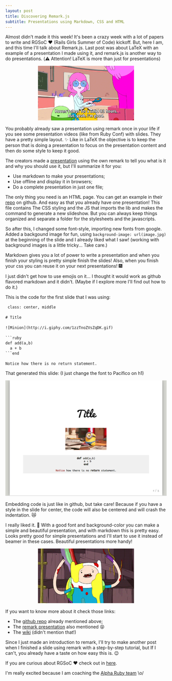 ```yaml
---
layout: post
title: Discovering Remark.js
subtitle: Presentations using Markdown, CSS and HTML
---
```


Almost didn't made it this week! It's been a crazy week with a lot of papers to write and RGSoC :heart: (Rails Girls Summer of Code) kickoff. But, here I am, and this time I'll talk about Remark.js. Last post was about LaTeX with an example of a presentation I made using it, and remark.js is another way to do presentations. (:warning: Attention! LaTeX is more than just for presentations)

<div style="text-align:center"><img src="/images/sleep.gif" width="300" height="170"></div>

You probably already saw a presentation using remark once in your life if you see some presentation videos (like from Ruby Conf) with slides. They have a pretty simple layout. :sparkles: Like in LaTeX the objective is to keep the person that is doing a presentation to focus on the presentation content and then do some style to keep it good.

The creators made a [presentation](http://gnab.github.io/remark/#1) using the own remark to tell you what is it and why you should use it, but I'll summarize it for you:

 - Use markdown to make your presentations;
 - Use offline and display it in browsers;
 - Do a complete presentation in just one file;

The only thing you need is an HTML page. You can get an example in their [repo](https://github.com/gnab/remark) on github. And easy as that you already have one presentation! This file contains The CSS styling and the JS that imports the lib and makes the command to generate a new slideshow. But you can always keep things organized and separate a folder for the stylesheets and the javascripts.

So after this, I changed some font-style, importing new fonts from google. Added a backgound image for fun, using `background-image: url(image.jpg)` at the beginning of the slide and I already liked what I saw! (working with background images is a little tricky... Take care.)

Markdown gives you a lot of power to write a presentation and when you finish your styling is pretty simple finish the slides! Also, when you finish your css you can reuse it on your next presentations! :fireworks:

I just didn't get how to use emojis on it... I thought it would work as github flavored markdown and it didn't. (Maybe if I explore more I'll find out how to do it.)

This is the code for the first slide that I was using:

```
 class: center, middle

# Title

![Minion](http://i.giphy.com/1zzTnoZVsZqDK.gif)

```ruby
def add(a,b)
  a + b
```end

Notice how there is no return statement.
```
That generated this slide: (I just change the font to Pacífico on h1)

![Sample presentation](/images/slide_sample.png)

Embedding code is just like in github, but take care! Because if you have a style in the slide for center, the code will also be centered and will crash the indentation. :crying_cat_face:

I really liked it. :sparkling_heart: With a good font and background-color you can make a simple and beautiful presentation, and with markdown this is pretty easy. Looks pretty good for simple presentations and I'll start to use it instead of beamer in these cases. Beautiful presentations more handy!

<div style="text-align:center"><img src="/images/awesome.gif" width="300" height="170"></div>

If you want to know more about it check those links:

- The [github repo](https://github.com/gnab/remark) already mentioned above;
- The [remark presentation](http://gnab.github.io/remark/#1) also mentioned :stuck_out_tongue_closed_eyes:
- The [wiki](https://github.com/gnab/remark/wiki) (didn't mention that!)

Since I just made an introduction to remark, I'll try to make another post when I finished a slide using remark with a step-by-step tutorial, but If I can't, you already have a taste on how easy this is. :wink:

If you are curious about RGSoC :heart: check out in [here](http://railsgirlssummerofcode.org/).

I'm really excited because I am coaching the [Alpha Ruby team](https://teams.railsgirlssummerofcode.org/teams/83) \o/
